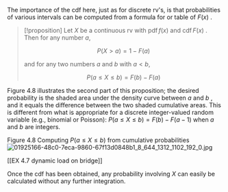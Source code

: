 The importance of the cdf here, just as for discrete rv's, is that probabilities of various intervals can be computed from a formula for or table of $F\left( x\right)$ .

> [!proposition]
> Let $X$ be a continuous rv with $\operatorname{pdf}f\left( x\right)$ and $\operatorname{cdf}F\left( x\right)$ . Then for any number $a$,
> 
> $$
> P\left( {X > a}\right) = 1 - F\left( a\right)
> $$
> 
> and for any two numbers $a$ and $b$ with $a < b$,
> 
> $$
> P\left( {a \leq X \leq b}\right) = F\left( b\right) - F\left( a\right)
> $$

Figure 4.8 illustrates the second part of this proposition; the desired probability is the shaded area under the density curve between $a$ and $b$ , and it equals the difference between the two shaded cumulative areas. This is different from what is appropriate for a discrete integer-valued random variable (e.g., binomial or Poisson): $P\left( {a \leq X \leq b}\right) = F\left( b\right) - F\left( {a - 1}\right)$ when $a$ and $b$ are integers.

Figure 4.8 
Computing $P\left( {a \leq X \leq b}\right)$ from cumulative probabilities
![01925166-48c0-7eca-9860-67f13d0848b1_8_644_1312_1102_192_0.jpg](images/01925166-48c0-7eca-9860-67f13d0848b1_8_644_1312_1102_192_0.jpg)

[[EX 4.7 dynamic load on bridge]]

Once the cdf has been obtained, any probability involving $X$ can easily be calculated without any further integration.